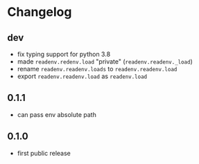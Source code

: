 # Changelog

## dev

* fix typing support for python 3.8
* made `readenv.redenv.load` "private" (`readenv.readenv._load`)
* rename `readenv.readenv.loads` to `readenv.readenv.load`
* export `readenv.readenv.load` as `readenv.load`

## 0.1.1

* can pass env absolute path

## 0.1.0

* first public release
